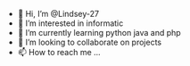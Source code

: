 - 👋 Hi, I’m @Lindsey-27
- 👀 I’m interested in informatic 
- 🌱 I’m currently learning python java and php
- 💞️ I’m looking to collaborate on projects 
- 📫 How to reach me ...

<!---
Lindsey-27/Lindsey-27 is a ✨ special ✨ repository because its `README.md` (this file) appears on your GitHub profile.
You can click the Preview link to take a look at your changes.
--->
